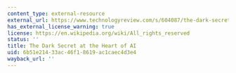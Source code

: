```yaml
---
content_type: external-resource
external_url: https://www.technologyreview.com/s/604087/the-dark-secret-at-the-heart-of-ai/
has_external_license_warning: true
license: https://en.wikipedia.org/wiki/All_rights_reserved
status: ''
title: The Dark Secret at the Heart of AI
uid: 6b51e214-33ac-46f1-8619-ac1caec4d3e4
wayback_url: ''
---
```

